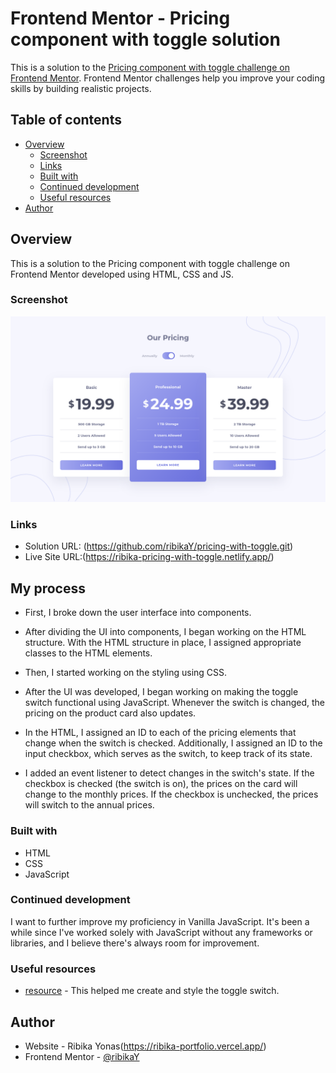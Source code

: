 # Frontend Mentor - Pricing component with toggle solution

This is a solution to the [Pricing component with toggle challenge on Frontend Mentor](https://www.frontendmentor.io/challenges/pricing-component-with-toggle-8vPwRMIC). Frontend Mentor challenges help you improve your coding skills by building realistic projects. 

## Table of contents

- [Overview](#overview)
  - [Screenshot](#screenshot)
  - [Links](#links)
  - [Built with](#built-with)
  - [Continued development](#continued-development)
  - [Useful resources](#useful-resources)
- [Author](#author)


## Overview
This is a solution to the Pricing component with toggle challenge on Frontend Mentor developed using HTML, CSS and JS.

### Screenshot

![](./public/images/desktop-preview.png)


### Links

- Solution URL: (https://github.com/ribikaY/pricing-with-toggle.git)
- Live Site URL:(https://ribika-pricing-with-toggle.netlify.app/)

## My process

- First, I broke down the user interface into components. 

- After dividing the UI into components, I began working on the HTML structure. With the HTML structure in place, I assigned appropriate classes to the HTML elements.

- Then, I started working on the styling using CSS.

- After the UI was developed, I began working on making the toggle switch functional using JavaScript. Whenever the switch is changed, the pricing on the product card also updates.

- In the HTML, I assigned an ID to each of the pricing elements that change when the switch is checked. Additionally, I assigned an ID to the input checkbox, which serves as the switch, to keep track of its state.

- I added an event listener to detect changes in the switch's state. If the checkbox is checked (the switch is on), the prices on the card will change to the monthly prices. If the checkbox is unchecked, the prices will switch to the annual prices.

### Built with

- HTML
- CSS 
- JavaScript

### Continued development

I want to further improve my proficiency in Vanilla JavaScript. It's been a while since I've worked solely with JavaScript without any frameworks or libraries, and I believe there's always room for improvement.

### Useful resources

- [resource](https://www.w3schools.com/howto/howto_css_switch.asp) - This helped me create and style the toggle switch.


## Author

- Website - Ribika Yonas(https://ribika-portfolio.vercel.app/)
- Frontend Mentor - [@ribikaY](https://www.frontendmentor.io/profile/ribikaY)
